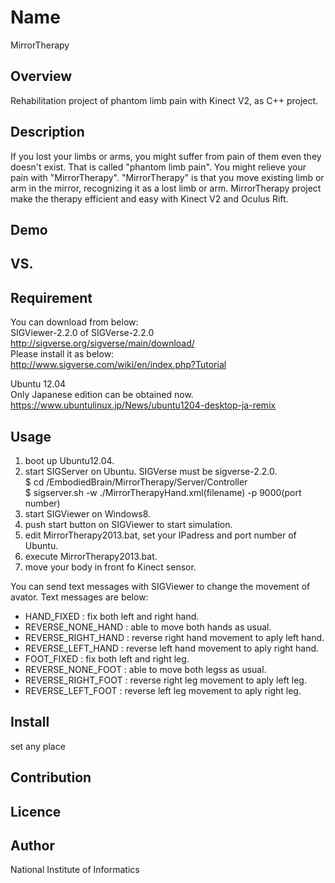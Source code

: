 Name  
====  
MirrorTherapy  

## Overview  
 Rehabilitation project of phantom limb pain with Kinect V2, as C++ project.

## Description  
 If you lost your limbs or arms, you might suffer from pain of them even they doesn't exist. 
 That is called "phantom limb pain". You might relieve your pain with "MirrorTherapy". 
 "MirrorTherapy" is that you move existing limb or arm in the  mirror, recognizing it as a lost limb or arm. 
 MirrorTherapy project make the therapy efficient and easy with Kinect V2 and Oculus Rift. 

## Demo  

## VS. 

## Requirement  

 You can download from below:  
 SIGViewer-2.2.0 of SIGVerse-2.2.0   
 <http://sigverse.org/sigverse/main/download/>  
 Please install it as below:  
 <http://www.sigverse.com/wiki/en/index.php?Tutorial>   
 
 Ubuntu 12.04  
 Only Japanese edition can be obtained now.  
 <https://www.ubuntulinux.jp/News/ubuntu1204-desktop-ja-remix>  
   
## Usage  
 1. boot up Ubuntu12.04.  
 2. start SIGServer on Ubuntu. SIGVerse must be sigverse-2.2.0.  
    $ cd /EmbodiedBrain/MirrorTherapy/Server/Controller  
    $ sigserver.sh -w ./MirrorTherapyHand.xml(filename) -p 9000(port number)  
 3. start SIGViewer on Windows8.  
 4. push start button on SIGViewer to start simulation.  
 5. edit MirrorTherapy2013.bat, set your IPadress and port number of Ubuntu.  
 6. execute MirrorTherapy2013.bat.  
 7. move your body in front fo Kinect sensor.  

You can send text messages with SIGViewer to change the movement of avator. Text messages are below:
* HAND_FIXED            : fix both left and right hand.
* REVERSE_NONE_HAND     : able to move both hands as usual.
* REVERSE_RIGHT_HAND    : reverse right hand movement to aply left hand.
* REVERSE_LEFT_HAND     : reverse left hand movement to aply right hand.
* FOOT_FIXED            : fix both left and right leg.
* REVERSE_NONE_FOOT     : able to move both legss as usual.
* REVERSE_RIGHT_FOOT    : reverse right leg movement to aply left leg.
* REVERSE_LEFT_FOOT     : reverse left leg movement to aply right leg.


## Install  
 set any place  

## Contribution  

## Licence  

## Author  
 National Institute of Informatics  
 